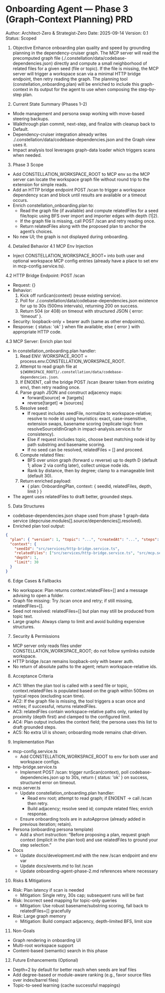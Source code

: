 # Onboarding Agent — Phase 3 (Graph-Context Planning) PRD
Author: Architect-Zero & Strategist-Zero
Date: 2025-09-14
Version: 0.1
Status: Scoped

1. Objective
Enhance onboarding plan quality and speed by grounding planning in the dependency-cruiser graph. The MCP server will read the precomputed graph file (./.constellation/data/codebase-dependencies.json) directly and compute a small neighborhood of related files for a given seed (file or topic). If the file is missing, the MCP server will trigger a workspace scan via a minimal HTTP bridge endpoint, then retry reading the graph. The planning tool (constellation_onboarding.plan) will be enriched to include this graph-context in its output for the agent to use when composing the step-by-step plan.

2. Current State Summary (Phases 1–2)
- Mode management and persona swap working with move-based steering backups.
- Walkthrough plan commit, next-step, and finalize with cleanup back to Default.
- Dependency-cruiser integration already writes ./.constellation/data/codebase-dependencies.json and the Graph view uses it.
- Impact analysis tool leverages graph-data loader which triggers scans when needed.

3. Phase 3 Scope
- Add CONSTELLATION_WORKSPACE_ROOT to MCP env so the MCP server can locate the workspace graph file without round trip to the extension for simple reads.
- Add an HTTP bridge endpoint POST /scan to trigger a workspace dependency scan and block until results are available or a timeout occurs.
- Enrich constellation_onboarding.plan to:
  - Read the graph file (if available) and compute relatedFiles for a seed file/topic using BFS over import and importer edges with depth (1|2).
  - If the graph file is missing, call POST /scan and retry reading once.
  - Return relatedFiles along with the proposed plan to anchor the agent’s choices.
- No new UI; the graph is not displayed during onboarding.

4. Detailed Behavior
4.1 MCP Env Injection
- Inject CONSTELLATION_WORKSPACE_ROOT=<first workspace folder path> into both user and optional workspace MCP config entries (already have a place to set env in mcp-config.service.ts).

4.2 HTTP Bridge Endpoint: POST /scan
- Request: {}
- Behavior:
  1) Kick off runScan(context) (reuse existing service).
  2) Poll for ./.constellation/data/codebase-dependencies.json existence for up to 30s (500ms intervals), returning 200 on success.
  3) Return 504 (or 408) on timeout with structured JSON { error: 'timeout' }.
- Security: loopback-only + bearer auth (same as other endpoints).
- Response: { status: 'ok' } when file available; else { error } with appropriate HTTP code.

4.3 MCP Server: Enrich plan tool
- In constellation_onboarding.plan handler:
  1) Read ENV: WORKSPACE_ROOT = process.env.CONSTELLATION_WORKSPACE_ROOT.
  2) Attempt to read graph file at `${WORKSPACE_ROOT}/.constellation/data/codebase-dependencies.json`.
  3) If ENOENT, call the bridge POST /scan (bearer token from existing env), then retry reading once.
  4) Parse graph JSON and construct adjacency maps:
     - forward[source] => [targets]
     - reverse[target] => [sources]
  5) Resolve seed:
     - If request includes seedFile, normalize to workspace-relative; resolve to node id using heuristics: exact, case-insensitive, extension swaps, basename scoring (replicate logic from resolveSourceIdInGraph in impact-analysis.service.ts for consistency).
     - Else if request includes topic, choose best matching node id by path substring and basename scoring.
     - If no seed can be resolved, relatedFiles = [] and proceed.
  6) Compute related files:
     - BFS over union graph (forward ∪ reverse) up to depth D (default 1; allow 2 via config later), collect unique node ids.
     - Rank by distance, then by degree; clamp to a manageable limit (default 30).
  7) Return enriched payload:
     - { plan: OnboardingPlan, context: { seedId, relatedFiles, depth, limit } }
- The agent uses relatedFiles to draft better, grounded steps.

5. Data Structures
- codebase-dependencies.json shape used from phase 1 graph-data service (depcruise.modules[].source/dependencies[].resolved).
- Enriched plan tool output:
```json path=null start=null
{
  "plan": { "version": 1, "topic": "...", "createdAt": "...", "steps": [ ... ] },
  "context": {
    "seedId": "src/services/http-bridge.service.ts",
    "relatedFiles": ["src/services/http-bridge.service.ts", "src/mcp.server.ts", "webview-ui/src/services/messenger.ts"],
    "depth": 1,
    "limit": 30
  }
}
```

6. Edge Cases & Fallbacks
- No workspace: Plan returns context.relatedFiles=[] and a message advising to open a folder.
- Graph file missing: Try /scan once and retry; if still missing, relatedFiles=[].
- Seed not resolved: relatedFiles=[] but plan may still be produced from topic text.
- Large graphs: Always clamp to limit and avoid building expensive structures.

7. Security & Permissions
- MCP server only reads files under CONSTELLATION_WORKSPACE_ROOT; do not follow symlinks outside workspace.
- HTTP bridge /scan remains loopback-only with bearer auth.
- No return of absolute paths to the agent; return workspace-relative ids.

8. Acceptance Criteria
- AC1: When the plan tool is called with a seed file or topic, context.relatedFiles is populated based on the graph within 500ms on typical repos (excluding scan time).
- AC2: If the graph file is missing, the tool triggers a scan once and retries; if successful, returns relatedFiles.
- AC3: relatedFiles contain workspace-relative paths only, ranked by proximity (depth first) and clamped to the configured limit.
- AC4: Plan output includes the context field; the persona uses this list to draft grounded steps.
- AC5: No extra UI is shown; onboarding mode remains chat-driven.

9. Implementation Plan
- mcp-config.service.ts
  - Add CONSTELLATION_WORKSPACE_ROOT to env for both user and workspace configs.
- http-bridge.service.ts
  - Implement POST /scan: trigger runScan(context), poll codebase-dependencies.json up to 30s, return { status: 'ok' } on success, structured error on timeout.
- mcp.server.ts
  - Update constellation_onboarding.plan handler:
    - Read env root; attempt to read graph; if ENOENT → call /scan then retry.
    - Build adjacency; resolve seed id; compute related files; enrich response.
  - Ensure onboarding tools are in autoApprove (already added in previous iteration; retain).
- Persona (onboarding persona template)
  - Add a short instruction: “Before proposing a plan, request graph context (implicit in the plan tool) and use relatedFiles to ground your step selection.”
- Docs
  - Update docs/development.md with the new /scan endpoint and env var
  - Update docs/events.md to list /scan
  - Update onboarding-agent-phase-2.md references where necessary

10. Risks & Mitigations
- Risk: Plan latency if scan is needed
  - Mitigation: Single retry, 30s cap; subsequent runs will be fast
- Risk: Incorrect seed mapping for topic-only queries
  - Mitigation: Use robust basename/substring scoring, fall back to relatedFiles=[] gracefully
- Risk: Large graph memory
  - Mitigation: Build compact adjacency, depth-limited BFS, limit size

11. Non-Goals
- Graph rendering in onboarding UI
- Multi-root workspace support
- Content-based (semantic) search in this phase

12. Future Enhancements (Optional)
- Depth=2 by default for better reach when seeds are leaf files
- Add degree-based or module-aware ranking (e.g., favor source files over index/barrel files)
- Topic-to-seed learning (cache successful mappings)

